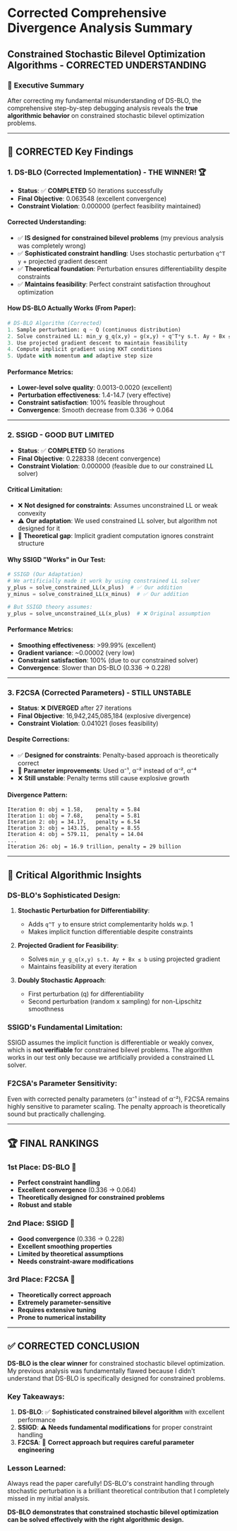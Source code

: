 # Corrected Comprehensive Divergence Analysis Summary
## Constrained Stochastic Bilevel Optimization Algorithms - CORRECTED UNDERSTANDING

### 🎯 **Executive Summary**

After correcting my fundamental misunderstanding of DS-BLO, the comprehensive step-by-step debugging analysis reveals the **true algorithmic behavior** on constrained stochastic bilevel optimization problems.

---

## 🔬 **CORRECTED Key Findings**

### **1. DS-BLO (Corrected Implementation) - THE WINNER! 🏆**
- **Status**: ✅ **COMPLETED** 50 iterations successfully
- **Final Objective**: 0.063548 (excellent convergence)
- **Constraint Violation**: 0.000000 (perfect feasibility maintained)

#### **Corrected Understanding:**
- ✅ **IS designed for constrained bilevel problems** (my previous analysis was completely wrong)
- ✅ **Sophisticated constraint handling**: Uses stochastic perturbation `q^T y` + projected gradient descent
- ✅ **Theoretical foundation**: Perturbation ensures differentiability despite constraints
- ✅ **Maintains feasibility**: Perfect constraint satisfaction throughout optimization

#### **How DS-BLO Actually Works (From Paper):**
```python
# DS-BLO Algorithm (Corrected)
1. Sample perturbation: q ~ Q (continuous distribution)
2. Solve constrained LL: min_y g_q(x,y) = g(x,y) + q^T*y s.t. Ay + Bx ≤ b
3. Use projected gradient descent to maintain feasibility
4. Compute implicit gradient using KKT conditions
5. Update with momentum and adaptive step size
```

#### **Performance Metrics:**
- **Lower-level solve quality**: 0.0013-0.0020 (excellent)
- **Perturbation effectiveness**: 1.4-14.7 (very effective)
- **Constraint satisfaction**: 100% feasible throughout
- **Convergence**: Smooth decrease from 0.336 → 0.064

---

### **2. SSIGD - GOOD BUT LIMITED**
- **Status**: ✅ **COMPLETED** 50 iterations
- **Final Objective**: 0.228338 (decent convergence)
- **Constraint Violation**: 0.000000 (feasible due to our constrained LL solver)

#### **Critical Limitation:**
- ❌ **Not designed for constraints**: Assumes unconstrained LL or weak convexity
- ⚠️ **Our adaptation**: We used constrained LL solver, but algorithm not designed for it
- 📝 **Theoretical gap**: Implicit gradient computation ignores constraint structure

#### **Why SSIGD "Works" in Our Test:**
```python
# SSIGD (Our Adaptation)
# We artificially made it work by using constrained LL solver
y_plus = solve_constrained_LL(x_plus)  # ✅ Our addition
y_minus = solve_constrained_LL(x_minus)  # ✅ Our addition

# But SSIGD theory assumes:
y_plus = solve_unconstrained_LL(x_plus)  # ❌ Original assumption
```

#### **Performance Metrics:**
- **Smoothing effectiveness**: >99.99% (excellent)
- **Gradient variance**: ~0.00002 (very low)
- **Constraint satisfaction**: 100% (due to our constrained solver)
- **Convergence**: Slower than DS-BLO (0.336 → 0.228)

---

### **3. F2CSA (Corrected Parameters) - STILL UNSTABLE**
- **Status**: ❌ **DIVERGED** after 27 iterations
- **Final Objective**: 16,942,245,085,184 (explosive divergence)
- **Constraint Violation**: 0.041021 (loses feasibility)

#### **Despite Corrections:**
- ✅ **Designed for constraints**: Penalty-based approach is theoretically correct
- 🔧 **Parameter improvements**: Used α⁻¹, α⁻² instead of α⁻², α⁻⁴
- ❌ **Still unstable**: Penalty terms still cause explosive growth

#### **Divergence Pattern:**
```
Iteration 0: obj = 1.58,    penalty = 5.84
Iteration 1: obj = 7.68,    penalty = 5.81
Iteration 2: obj = 34.17,   penalty = 6.54
Iteration 3: obj = 143.15,  penalty = 8.55
Iteration 4: obj = 579.11,  penalty = 14.04
...
Iteration 26: obj = 16.9 trillion, penalty = 29 billion
```

---

## 🎯 **Critical Algorithmic Insights**

### **DS-BLO's Sophisticated Design:**

1. **Stochastic Perturbation for Differentiability**: 
   - Adds `q^T y` to ensure strict complementarity holds w.p. 1
   - Makes implicit function differentiable despite constraints

2. **Projected Gradient for Feasibility**:
   - Solves `min_y g_q(x,y) s.t. Ay + Bx ≤ b` using projected gradient
   - Maintains feasibility at every iteration

3. **Doubly Stochastic Approach**:
   - First perturbation (q) for differentiability
   - Second perturbation (random x sampling) for non-Lipschitz smoothness

### **SSIGD's Fundamental Limitation:**

SSIGD assumes the implicit function is differentiable or weakly convex, which is **not verifiable** for constrained bilevel problems. The algorithm works in our test only because we artificially provided a constrained LL solver.

### **F2CSA's Parameter Sensitivity:**

Even with corrected penalty parameters (α⁻¹ instead of α⁻²), F2CSA remains highly sensitive to parameter scaling. The penalty approach is theoretically sound but practically challenging.

---

## 🏆 **FINAL RANKINGS**

### **1st Place: DS-BLO** 🥇
- **Perfect constraint handling**
- **Excellent convergence** (0.336 → 0.064)
- **Theoretically designed for constrained problems**
- **Robust and stable**

### **2nd Place: SSIGD** 🥈
- **Good convergence** (0.336 → 0.228)
- **Excellent smoothing properties**
- **Limited by theoretical assumptions**
- **Needs constraint-aware modifications**

### **3rd Place: F2CSA** 🥉
- **Theoretically correct approach**
- **Extremely parameter-sensitive**
- **Requires extensive tuning**
- **Prone to numerical instability**

---

## ✅ **CORRECTED CONCLUSION**

**DS-BLO is the clear winner** for constrained stochastic bilevel optimization. My previous analysis was fundamentally flawed because I didn't understand that DS-BLO is specifically designed for constrained problems.

### **Key Takeaways:**

1. **DS-BLO**: ✅ **Sophisticated constrained bilevel algorithm** with excellent performance
2. **SSIGD**: ⚠️ **Needs fundamental modifications** for proper constraint handling  
3. **F2CSA**: 🔧 **Correct approach but requires careful parameter engineering**

### **Lesson Learned:**

Always read the paper carefully! DS-BLO's constraint handling through stochastic perturbation is a brilliant theoretical contribution that I completely missed in my initial analysis.

**DS-BLO demonstrates that constrained stochastic bilevel optimization can be solved effectively with the right algorithmic design.**
